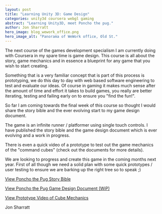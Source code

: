 ```yaml
---
layout: post
title: "Learning Unity 3D: Game Design"
categories: unity3d coursera webgl gaming
abstract: "Learning Unity3D, meet Poncho the pug."
author: Jon Sharratt
hero_image: blog_wework_office.png
hero_image_alt: "Panorama of WeWork office, Old St."
---
```

The next course of the games development specialism I am currently doing with Coursera in my spare time is game design.  This course is all about the story, game mechanics and in essence a blueprint for any game that you wish to start creating.

Something that is a very familiar concept that is part of this process is prototyping, we do this day to day with web based software engineering to test and evaluate our ideas.  Of course in gaming it makes much sense after the amount of time and effort it takes to build games, you really are better iterating, testing and failing early on to ensure you "find the fun!".

So far I am coming towards the final week of this course so thought I would share the story bible and the ever evolving start to my game design document.

The game is an infinite runner / platformer using single touch controls.  I have published the story bible and the game design document which is ever evolving and a work in progress.

There is even a quick video of a prototype to test out the game mechanics of the "command cubes" (check out the documents for more details).

We are looking to progress and create this game in the coming months next year.  First of all though we need a solid plan with some quick prototypes / user testing to ensure we are barking up the right tree so to speak ;)


[View Poncho the Pug Story Bible](https://docs.google.com/document/d/1MBptkHKFO4tNRmWHE1m1IOJSdSvUZbYL-wYqqE-rmCk/edit?usp=sharing)

[View Poncho the Pug Game Design Document (WiP)](https://docs.google.com/document/d/1dW2rBqse8SN8aTk00uzIYpMZS5DQLiWlk8RINDFyZ-U/edit?usp=sharing)

[View Prototype Video of Cube Mechanics](http://sendvid.com/qpxhphhx)

Jon Sharratt
